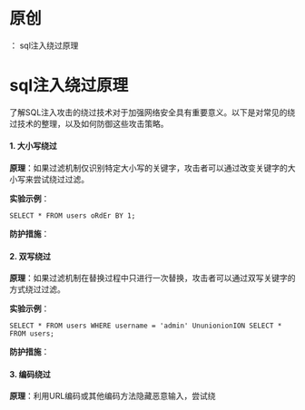 # 原创
：  sql注入绕过原理

# sql注入绕过原理

了解SQL注入攻击的绕过技术对于加强网络安全具有重要意义。以下是对常见的绕过技术的整理，以及如何防御这些攻击策略。

#### 1. 大小写绕过

**原理**：如果过滤机制仅识别特定大小写的关键字，攻击者可以通过改变关键字的大小写来尝试绕过过滤。

**实验示例**：

```
SELECT * FROM users oRdEr BY 1;
```

**防护措施**：

#### 2. 双写绕过

**原理**：如果过滤机制在替换过程中只进行一次替换，攻击者可以通过双写关键字的方式绕过过滤。

**实验示例**：

```
SELECT * FROM users WHERE username = 'admin' UnunionionION SELECT * FROM users;
```

**防护措施**：

#### 3. 编码绕过

**原理**：利用URL编码或其他编码方法隐藏恶意输入，尝试绕
